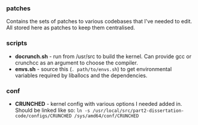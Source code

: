 ### patches
Contains the sets of patches to various codebases that I've needed to edit. All
stored here as patches to keep them centralised.

### scripts
* **docrunch.sh** - run from /usr/src to build the kernel. Can provide gcc or
  crunchcc as an argument to choose the compiler.
* **envs.sh** - source this (`. path/to/envs.sh`) to get environmental
  variables required by liballocs and the dependencies.

### conf
* **CRUNCHED** - kernel config with various options I needed added in. Should
  be linked like so: `ln -s
  /usr/local/src/part2-dissertation-code/configs/CRUNCHED
  /sys/amd64/conf/CRUNCHED`

